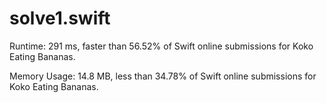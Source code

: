 # solve1.swift

Runtime: 291 ms, faster than 56.52% of Swift online submissions for Koko Eating Bananas.

Memory Usage: 14.8 MB, less than 34.78% of Swift online submissions for Koko Eating Bananas.
